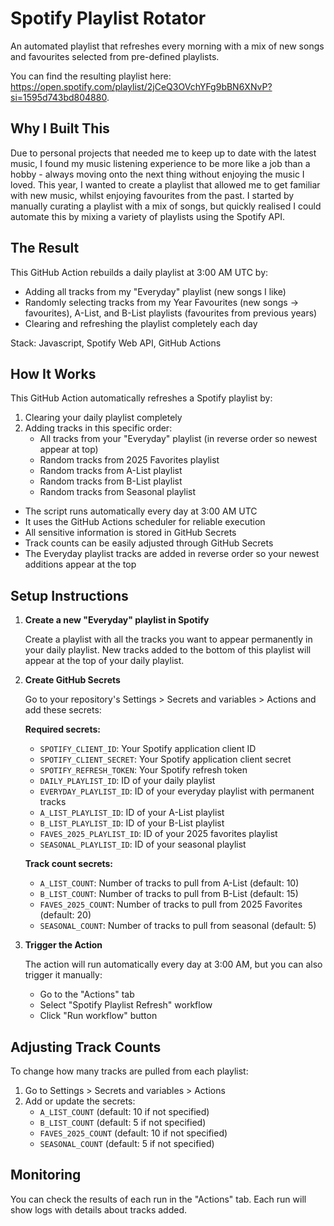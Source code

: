 # Spotify Playlist Rotator

An automated playlist that refreshes every morning with a mix of new songs and favourites selected from pre-defined playlists.

You can find the resulting playlist here: https://open.spotify.com/playlist/2jCeQ3OVchYFg9bBN6XNvP?si=1595d743bd804880.

## Why I Built This

Due to personal projects that needed me to keep up to date with the latest music, I found my music listening experience to be more like a job than a hobby - always moving onto the next thing without enjoying the music I loved. This year, I wanted to create a playlist that allowed me to get familiar with new music, whilst enjoying favourites from the past. I started by manually curating a playlist with a mix of songs, but quickly realised I could automate this by mixing a variety of playlists using the Spotify API.

## The Result

This GitHub Action rebuilds a daily playlist at 3:00 AM UTC by:

* Adding all tracks from my "Everyday" playlist (new songs I like)
* Randomly selecting tracks from my Year Favourites (new songs -> favourites), A-List, and B-List playlists (favourites from previous years)
* Clearing and refreshing the playlist completely each day

Stack: Javascript, Spotify Web API, GitHub Actions

## How It Works

This GitHub Action automatically refreshes a Spotify playlist by:
1. Clearing your daily playlist completely
2. Adding tracks in this specific order:
   - All tracks from your "Everyday" playlist (in reverse order so newest appear at top)
   - Random tracks from 2025 Favorites playlist
   - Random tracks from A-List playlist
   - Random tracks from B-List playlist
   - Random tracks from Seasonal playlist

* The script runs automatically every day at 3:00 AM UTC
* It uses the GitHub Actions scheduler for reliable execution
* All sensitive information is stored in GitHub Secrets
* Track counts can be easily adjusted through GitHub Secrets
* The Everyday playlist tracks are added in reverse order so your newest additions appear at the top

## Setup Instructions

1. **Create a new "Everyday" playlist in Spotify**
   
   Create a playlist with all the tracks you want to appear permanently in your daily playlist. New tracks added to the bottom of this playlist will appear at the top of your daily playlist.

2. **Create GitHub Secrets**

   Go to your repository's Settings > Secrets and variables > Actions and add these secrets:
   
   **Required secrets:**
   - `SPOTIFY_CLIENT_ID`: Your Spotify application client ID
   - `SPOTIFY_CLIENT_SECRET`: Your Spotify application client secret
   - `SPOTIFY_REFRESH_TOKEN`: Your Spotify refresh token
   - `DAILY_PLAYLIST_ID`: ID of your daily playlist
   - `EVERYDAY_PLAYLIST_ID`: ID of your everyday playlist with permanent tracks
   - `A_LIST_PLAYLIST_ID`: ID of your A-List playlist
   - `B_LIST_PLAYLIST_ID`: ID of your B-List playlist
   - `FAVES_2025_PLAYLIST_ID`: ID of your 2025 favorites playlist
   - `SEASONAL_PLAYLIST_ID`: ID of your seasonal playlist
   
   **Track count secrets:**
   - `A_LIST_COUNT`: Number of tracks to pull from A-List (default: 10)
   - `B_LIST_COUNT`: Number of tracks to pull from B-List (default: 15)
   - `FAVES_2025_COUNT`: Number of tracks to pull from 2025 Favorites (default: 20)
   - `SEASONAL_COUNT`: Number of tracks to pull from seasonal (default: 5)

3. **Trigger the Action**

   The action will run automatically every day at 3:00 AM, but you can also trigger it manually:
   
   - Go to the "Actions" tab
   - Select "Spotify Playlist Refresh" workflow
   - Click "Run workflow" button

## Adjusting Track Counts

To change how many tracks are pulled from each playlist:

1. Go to Settings > Secrets and variables > Actions
2. Add or update the secrets:
   - `A_LIST_COUNT` (default: 10 if not specified)
   - `B_LIST_COUNT` (default: 5 if not specified)
   - `FAVES_2025_COUNT` (default: 10 if not specified)
   - `SEASONAL_COUNT` (default: 5 if not specified)

## Monitoring

You can check the results of each run in the "Actions" tab. Each run will show logs with details about tracks added.
